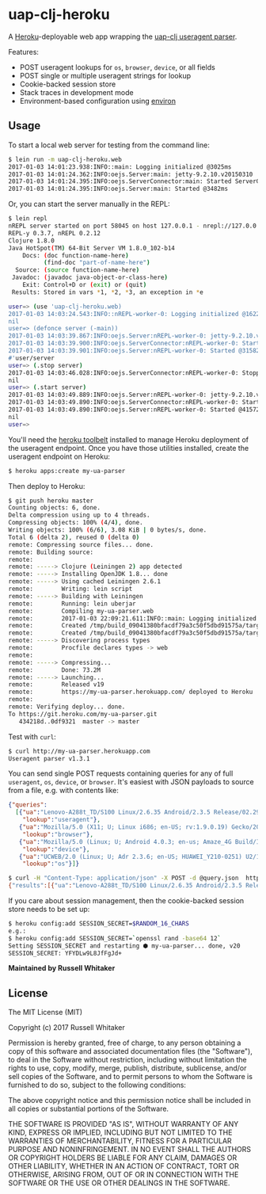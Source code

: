 # uap-clj-heroku

A [Heroku](http://www.heroku.com)-deployable web app wrapping the [uap-clj useragent parser](https://github.com/russellwhitaker/uap-clj).

Features:
* POST useragent lookups for `os`, `browser`, `device`, or all fields
* POST single or multiple useragent strings for lookup
* Cookie-backed session store
* Stack traces in development mode
* Environment-based configuration using [environ](https://github.com/weavejester/environ)

## Usage

To start a local web server for testing from the command line:

```bash
$ lein run -m uap-clj-heroku.web
2017-01-03 14:01:23.938:INFO::main: Logging initialized @3025ms
2017-01-03 14:01:24.362:INFO:oejs.Server:main: jetty-9.2.10.v20150310
2017-01-03 14:01:24.395:INFO:oejs.ServerConnector:main: Started ServerConnector@8f62f9a{HTTP/1.1}{0.0.0.0:5000}
2017-01-03 14:01:24.395:INFO:oejs.Server:main: Started @3482ms
```

Or, you can start the server manually in the REPL:

```bash
$ lein repl
nREPL server started on port 58045 on host 127.0.0.1 - nrepl://127.0.0.1:58045
REPL-y 0.3.7, nREPL 0.2.12
Clojure 1.8.0
Java HotSpot(TM) 64-Bit Server VM 1.8.0_102-b14
    Docs: (doc function-name-here)
          (find-doc "part-of-name-here")
  Source: (source function-name-here)
 Javadoc: (javadoc java-object-or-class-here)
    Exit: Control+D or (exit) or (quit)
 Results: Stored in vars *1, *2, *3, an exception in *e

user=> (use 'uap-clj-heroku.web)
2017-01-03 14:03:24.543:INFO::nREPL-worker-0: Logging initialized @16226ms
nil
user=> (defonce server (-main))
2017-01-03 14:03:39.867:INFO:oejs.Server:nREPL-worker-0: jetty-9.2.10.v20150310
2017-01-03 14:03:39.900:INFO:oejs.ServerConnector:nREPL-worker-0: Started ServerConnector@1219e226{HTTP/1.1}{0.0.0.0:5000}
2017-01-03 14:03:39.901:INFO:oejs.Server:nREPL-worker-0: Started @31582ms
#'user/server
user=> (.stop server)
2017-01-03 14:03:46.028:INFO:oejs.ServerConnector:nREPL-worker-0: Stopped ServerConnector@1219e226{HTTP/1.1}{0.0.0.0:5000}
nil
user=> (.start server)
2017-01-03 14:03:49.889:INFO:oejs.Server:nREPL-worker-0: jetty-9.2.10.v20150310
2017-01-03 14:03:49.890:INFO:oejs.ServerConnector:nREPL-worker-0: Started ServerConnector@1219e226{HTTP/1.1}{0.0.0.0:5000}
2017-01-03 14:03:49.890:INFO:oejs.Server:nREPL-worker-0: Started @41572ms
nil
user=>
```

You'll need the [heroku toolbelt](https://toolbelt.herokuapp.com) installed to manage Heroku deployment of the useragent endpoint. Once you have those utilities installed, create the useragent endpoint on Heroku:

```bash
$ heroku apps:create my-ua-parser
```

Then deploy to Heroku:

```bash
$ git push heroku master
Counting objects: 6, done.
Delta compression using up to 4 threads.
Compressing objects: 100% (4/4), done.
Writing objects: 100% (6/6), 3.08 KiB | 0 bytes/s, done.
Total 6 (delta 2), reused 0 (delta 0)
remote: Compressing source files... done.
remote: Building source:
remote:
remote: -----> Clojure (Leiningen 2) app detected
remote: -----> Installing OpenJDK 1.8... done
remote: -----> Using cached Leiningen 2.6.1
remote:        Writing: lein script
remote: -----> Building with Leiningen
remote:        Running: lein uberjar
remote:        Compiling my-ua-parser.web
remote:        2017-01-03 22:09:21.611:INFO::main: Logging initialized @6818ms
remote:        Created /tmp/build_09041380bfacdf79a3c50f5dbd91575a/target/my-ua-parser-1.0.0.jar
remote:        Created /tmp/build_09041380bfacdf79a3c50f5dbd91575a/target/my-ua-parser-standalone.jar
remote: -----> Discovering process types
remote:        Procfile declares types -> web
remote:
remote: -----> Compressing...
remote:        Done: 73.2M
remote: -----> Launching...
remote:        Released v19
remote:        https://my-ua-parser.herokuapp.com/ deployed to Heroku
remote:
remote: Verifying deploy... done.
To https://git.heroku.com/my-ua-parser.git
   434218d..0df9321  master -> master
```

Test with `curl`:

```bash
$ curl http://my-ua-parser.herokuapp.com
Useragent parser v1.3.1
```

You can send single POST requests containing queries for any of full `useragent`, `os`, `device`, or `browser`. It's easiest with JSON payloads to source from a file, e.g. with contents like:

```JSON
{"queries":
  [{"ua":"Lenovo-A288t_TD/S100 Linux/2.6.35 Android/2.3.5 Release/02.29.2012 Browser/AppleWebkit533.1 Mobile Safari/533.1 FlyFlow/1.4",
    "lookup":"useragent"},
   {"ua":"Mozilla/5.0 (X11; U; Linux i686; en-US; rv:1.9.0.19) Gecko/2010031218 FreeBSD/i386 Firefox/3.0.19,gzip(gfe),gzip(gfe)",
    "lookup":"browser"},
   {"ua":"Mozilla/5.0 (Linux; U; Android 4.0.3; en-us; Amaze_4G Build/IML74K) AppleWebKit/534.30 (KHTML, like Gecko) Version/4.0 Mobile Safari/534.30",
    "lookup":"device"},
   {"ua":"UCWEB/2.0 (Linux; U; Adr 2.3.6; en-US; HUAWEI_Y210-0251) U2/1.0.0 UCBrowser/8.6.0.318 U2/1.0.0 Mobile",
    "lookup":"os"}]}
```

```bash
$ curl -H "Content-Type: application/json" -X POST -d @query.json  http://my-ua-parser.herokuapp.com/useragent
{"results":[{"ua":"Lenovo-A288t_TD/S100 Linux/2.6.35 Android/2.3.5 Release/02.29.2012 Browser/AppleWebkit533.1 Mobile Safari/533.1 FlyFlow/1.4","browser":{"family":"Baidu Explorer","major":"1","minor":"4","patch":""},"os":{"family":"Android","major":"2","minor":"3","patch":"5","patch_minor":""},"device":{"family":"Lenovo A288t_TD","brand":"Lenovo","model":"A288t_TD"}},{"browser":{"family":"Firefox","major":"3","minor":"0","patch":"19"},"ua":"Mozilla/5.0 (X11; U; Linux i686; en-US; rv:1.9.0.19) Gecko/2010031218 FreeBSD/i386 Firefox/3.0.19,gzip(gfe),gzip(gfe)"},{"device":{"family":"HTC Amaze 4G","brand":"HTC","model":"Amaze 4G"},"ua":"Mozilla/5.0 (Linux; U; Android 4.0.3; en-us; Amaze_4G Build/IML74K) AppleWebKit/534.30 (KHTML, like Gecko) Version/4.0 Mobile Safari/534.30"},{"os":{"family":"Android","major":"2","minor":"3","patch":"6","patch_minor":""},"ua":"UCWEB/2.0 (Linux; U; Adr 2.3.6; en-US; HUAWEI_Y210-0251) U2/1.0.0 UCBrowser/8.6.0.318 U2/1.0.0 Mobile"}]}
```

If you care about session management, then the cookie-backed session store needs to be set up:

```bash
$ heroku config:add SESSION_SECRET=$RANDOM_16_CHARS
e.g.:
$ heroku config:add SESSION_SECRET=`openssl rand -base64 12`
Setting SESSION_SECRET and restarting ⬢ my-ua-parser... done, v20
SESSION_SECRET: YFYDLw9L8JfFgJd+
```

__Maintained by Russell Whitaker__

## License

The MIT License (MIT)

Copyright (c) 2017 Russell Whitaker

Permission is hereby granted, free of charge, to any person obtaining a copy
of this software and associated documentation files (the "Software"), to deal
in the Software without restriction, including without limitation the rights
to use, copy, modify, merge, publish, distribute, sublicense, and/or sell
copies of the Software, and to permit persons to whom the Software is
furnished to do so, subject to the following conditions:

The above copyright notice and this permission notice shall be included in
all copies or substantial portions of the Software.

THE SOFTWARE IS PROVIDED "AS IS", WITHOUT WARRANTY OF ANY KIND, EXPRESS OR
IMPLIED, INCLUDING BUT NOT LIMITED TO THE WARRANTIES OF MERCHANTABILITY,
FITNESS FOR A PARTICULAR PURPOSE AND NONINFRINGEMENT. IN NO EVENT SHALL THE
AUTHORS OR COPYRIGHT HOLDERS BE LIABLE FOR ANY CLAIM, DAMAGES OR OTHER
LIABILITY, WHETHER IN AN ACTION OF CONTRACT, TORT OR OTHERWISE, ARISING FROM,
OUT OF OR IN CONNECTION WITH THE SOFTWARE OR THE USE OR OTHER DEALINGS IN
THE SOFTWARE.
